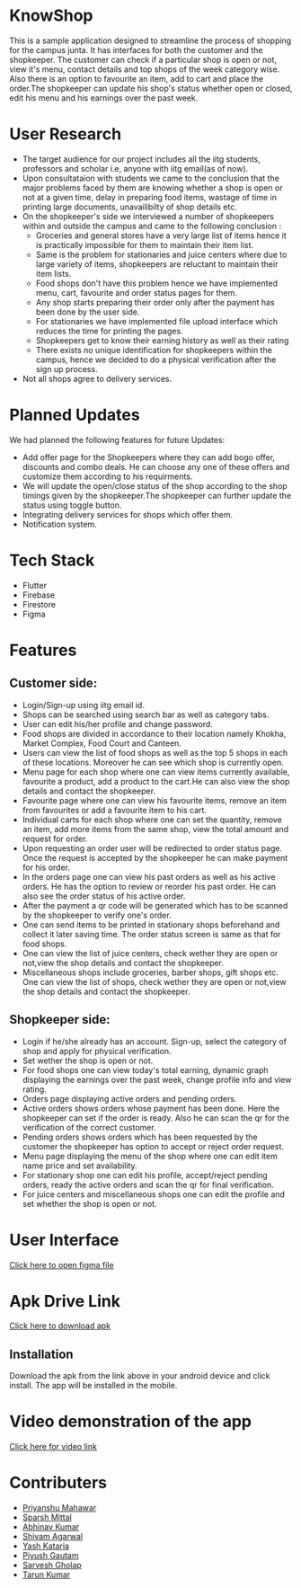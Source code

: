 # KnowShop
This is a sample application designed to streamline the process of shopping for the campus junta. It has interfaces for both the customer and the shopkeeper. The customer can check if a particular shop is open or not, view it's menu, contact details and top shops of the week category wise. Also there is an option to favourite an item, add to cart and place the order.The shopkeeper can update his shop's status whether open or closed, edit his menu and his earnings over the past week.

# User Research
* The target audience for our project includes all the iitg students, professors and scholar i.e, anyone with iitg email(as of now).
* Upon consultataion with students we came to the conclusion that the major problems faced by them are knowing whether a shop is open or not at a given time, delay in preparing food items, wastage of time in printing large documents, unavailibilty of shop details etc.
* On the shopkeeper's side we interviewed a number of shopkeepers within and outside the campus and came to the following conclusion :   
  * Groceries and general stores have a very large list of items hence it is practically impossible for them to maintain their item list.
  * Same is the problem for stationaries and juice centers where due to large variety of items, shopkeepers are reluctant to maintain their item lists.
  * Food shops don't have this problem hence we have implemented menu, cart, favourite and order status pages for them.
  * Any shop starts preparing their order only after the payment has been done by the user side.
  * For stationaries we have implemented file upload interface which reduces the time for printing the pages.
  * Shopkeepers get to know their earning history as well as their rating 
  * There exists no unique identification for shopkeepers within the campus, hence we decided to do a physical verification after the sign up process.
* Not all shops agree to delivery services.
# Planned Updates

We had planned the following features for future Updates:  
  * Add offer page for the Shopkeepers where they can add bogo offer, discounts and combo deals. He can choose any one of these offers and customize them according to his requirments.
  * We will update the open/close status of the shop according to the shop timings given by the shopkeeper.The shopkeeper can further update the status using toggle button.
  * Integrating delivery services for shops which offer them.
  * Notification system.

# Tech Stack
* Flutter
* Firebase
* Firestore
* Figma




# Features
## Customer side:   
* Login/Sign-up using iitg email id.  
* Shops can be searched using search bar as well as category tabs.  
* User can edit his/her profile and change password.  
* Food shops are divided in accordance to their location namely Khokha, Market Complex, Food Court and Canteen. 
* Users can view the list of food shops as well as the top 5 shops in each of these locations. Moreover he can see which shop is currently open. 
* Menu page for each shop where one can view items currently available, favourite a product, add a product to the cart.He can also view the shop details and contact the shopkeeper.  
* Favourite page where one can view his favourite items, remove an item from favourites or add a favourite item to his cart.  
* Individual carts for each shop where one can set the quantity, remove an item, add more items from the same shop, view the total amount and request for order.  
* Upon requesting an order user will be redirected to order status page. Once the request is accepted by the shopkeeper he can make payment for his order.
* In the orders page one can view his past orders as well as his active orders. He has the option to review or reorder his past order. He can also see the order status of his active order.  
* After the payment a qr code will be generated which has to be scanned by the shopkeeper to verify one's order.  
* One can send items to be printed in stationary shops beforehand and collect it later saving time. The order status screen is same as that for food shops.  
* One can view the list of juice centers, check wether they are open or not,view the shop details and contact the shopkeeper.  
* Miscellaneous shops include groceries, barber shops, gift shops etc. One can view the list of shops, check wether they are open or not,view the shop details and contact the shopkeeper.  

## Shopkeeper side:  
* Login if he/she already has an account. Sign-up, select the category of shop and apply for physical verification.
* Set wether the shop is open or not.  
* For food shops one can view today's total earning, dynamic graph displaying the earnings over the past week, change profile info and view rating.  
* Orders page displaying active orders and pending orders. 
* Active orders shows orders whose payment has been done. Here the shopkeeper can set if the order is ready. Also he can scan the qr for the verification of the correct customer.
* Pending orders shows orders which has been requested by the customer the shopkeeper has option to accept or reject order request.
* Menu page displaying the menu of the shop where one can edit item name price and set availability.
* For stationary shop one can edit his profile, accept/reject pending orders, ready the active orders and scan the qr for final verification.
* For juice centers and miscellaneous shops one can edit the profile and set whether the shop is open or not.

# User Interface
[Click here to open figma file](https://www.figma.com/file/yleq06SJFDa2P7JOJuud2H/KRITI-SOFTWARE?node-id=0%3A1&t=c8loi0acXoobQauX-1)

# Apk Drive Link
[Click here to download apk](https://drive.google.com/file/d/1kd5lJE9X4TWQdbKabiR8sq6pmB6JF_6W/view?usp=share_link)

## Installation
Download the apk from the link above in your android device and click install. The app will be installed in the mobile.

# Video demonstration of the app
[Click here for video link](https://drive.google.com/file/d/1xtJWnrAg8HkdciFDgmpQDREzvQJvjIU3/view?usp=share_link)




# Contributers
  * [Priyanshu Mahawar](https://github.com/Perseus29)
  * [Sparsh Mittal](https://github.com/Sparsh752)
  * [Abhinav Kumar](https://github.com/Abhinav1-Kumar)
  * [Shivam Agarwal](https://github.com/shivaga)
  * [Yash Kataria](https://github.com/yashhkataria)
  * [Piyush Gautam](https://github.com/py-2312)
  * [Sarvesh Gholap](https://github.com/sarg19)
  * [Tarun Kumar](https://github.com/tarunnn3301)
